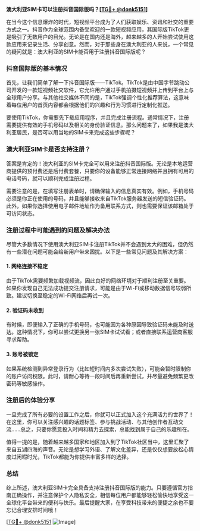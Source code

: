 **澳大利亚SIM卡可以注册抖音国际版吗？[[TG💪+ @donk5151](https://t.me/s/donk5151)]**

在当今这个信息爆炸的时代，短视频平台成为了人们获取娱乐、资讯和社交的重要方式之一。抖音作为全球范围内备受欢迎的一款短视频应用，其国际版TikTok更是吸引了无数用户的目光。无论是在国内还是海外，越来越多的人开始尝试使用这款应用来记录生活、分享创意。然而，对于那些身在澳大利亚的人来说，一个常见的疑问就是：澳大利亚的SIM卡能否用于注册抖音国际版呢？

### 抖音国际版的基本情况

首先，让我们简单了解一下抖音国际版——TikTok。TikTok是由中国字节跳动公司开发的一款短视频社交软件，它允许用户通过手机拍摄短视频并上传到平台上与全球用户分享。与其他社交媒体不同的是，TikTok强调个性化推荐算法，这意味着每位用户的首页内容都会根据他们的兴趣和行为习惯进行定制化推送。

要使用TikTok，你需要先下载应用程序，并且完成注册流程。通常情况下，注册需要提供有效的手机号码以及相关的身份验证信息。那么问题来了，如果我是澳大利亚居民，是否可以用当地的SIM卡来完成这些步骤呢？

### 澳大利亚SIM卡是否支持注册？

答案是肯定的！澳大利亚的SIM卡完全可以用来注册抖音国际版。无论是本地运营商提供的预付费还是后付费套餐，只要你的设备能够正常连接网络并且拥有可用的电话号码，就可以顺利完成注册过程。

需要注意的是，在填写注册表单时，请确保输入的信息真实有效。例如，手机号码必须是你正在使用的号码，并且能够接收来自TikTok服务器发送的短信验证码。此外，如果你选择使用电子邮件地址作为备用联系方式，则也需要保证该邮箱处于可访问状态。

### 注册过程中可能遇到的问题及解决办法

尽管大多数情况下使用澳大利亚SIM卡注册TikTok并不会遇到太大的困难，但仍然有一些潜在问题可能会给新用户带来困扰。以下是一些常见问题及其解决方案：

#### 1. 网络连接不稳定
由于TikTok需要频繁加载视频流，因此良好的网络环境对于顺利注册至关重要。如果你发现自己无法成功提交注册请求，可能是由于Wi-Fi或移动数据信号较弱所致。建议切换至稳定的Wi-Fi网络后再试一次。

#### 2. 验证码未收到
有时候，即便输入了正确的手机号码，也可能因为各种原因导致验证码未能及时送达。这种情况下，你可以尝试更换另一张SIM卡试试看；或者直接联系运营商客服寻求帮助。

#### 3. 账号被锁定
如果系统检测到异常登录行为（比如短时间内多次尝试失败），可能会暂时限制你的账户访问权限。此时，请耐心等待一段时间后再重新尝试，并尽量避免频繁更改密码等敏感操作。

### 注册后的体验分享

一旦完成了所有必要的设置工作之后，你就可以正式加入这个充满活力的世界了！在这里，你可以关注感兴趣的话题标签、参与挑战活动、与其他创作者互动交流……总之，只要你愿意投入时间和精力去探索，总能找到属于自己的乐趣所在。

值得一提的是，随着越来越多国家和地区加入到了TikTok社区当中，这里汇聚了来自五湖四海的声音。无论是想学习外语、了解文化差异，还是仅仅想要放松心情度过闲暇时光，TikTok都能为你提供丰富多样的选择。

### 总结

综上所述，澳大利亚SIM卡完全具备支持注册抖音国际版的能力。只要遵循官方指南正确操作，并注意保护个人隐私安全，相信每位用户都能够轻松愉快地享受这一全球化平台带来的便利与快乐。最后提醒大家，在享受科技带来的便捷之余也不要忘记合理安排时间哦！

[[TG💪+ @donk5151](https://t.me/s/donk5151) ![Image](https://i.postimg.cc/rwNCRYN7/Snipaste-2025-04-30-17-27-05.png)]